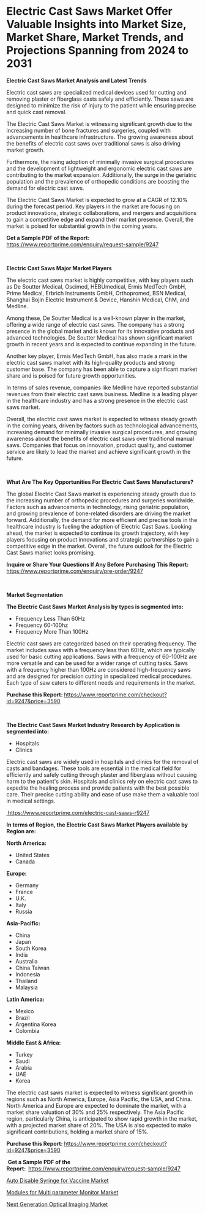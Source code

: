 <p><h1>Electric Cast Saws Market Offer Valuable Insights into Market Size, Market Share, Market Trends, and Projections Spanning from 2024 to 2031</h1></p><p><strong>Electric Cast Saws Market Analysis and Latest Trends</strong></p>
<p><p>Electric cast saws are specialized medical devices used for cutting and removing plaster or fiberglass casts safely and efficiently. These saws are designed to minimize the risk of injury to the patient while ensuring precise and quick cast removal.</p><p>The Electric Cast Saws Market is witnessing significant growth due to the increasing number of bone fractures and surgeries, coupled with advancements in healthcare infrastructure. The growing awareness about the benefits of electric cast saws over traditional saws is also driving market growth.</p><p>Furthermore, the rising adoption of minimally invasive surgical procedures and the development of lightweight and ergonomic electric cast saws are contributing to the market expansion. Additionally, the surge in the geriatric population and the prevalence of orthopedic conditions are boosting the demand for electric cast saws.</p><p>The Electric Cast Saws Market is expected to grow at a CAGR of 12.10% during the forecast period. Key players in the market are focusing on product innovations, strategic collaborations, and mergers and acquisitions to gain a competitive edge and expand their market presence. Overall, the market is poised for substantial growth in the coming years.</p></p>
<p><strong>Get a Sample PDF of the Report:&nbsp;</strong> <a href="https://www.reportprime.com/enquiry/request-sample/9247">https://www.reportprime.com/enquiry/request-sample/9247</a></p>
<p>&nbsp;</p>
<p><strong>Electric Cast Saws Major Market Players</strong></p>
<p><p>The electric cast saws market is highly competitive, with key players such as De Soutter Medical, Oscimed, HEBUmedical, Ermis MedTech GmbH, Prime Medical, Erbrich Instruments GmbH, Orthopromed, BSN Medical, Shanghai Bojin Electric Instrument & Device, Hanshin Medical, ChM, and Medline.</p><p>Among these, De Soutter Medical is a well-known player in the market, offering a wide range of electric cast saws. The company has a strong presence in the global market and is known for its innovative products and advanced technologies. De Soutter Medical has shown significant market growth in recent years and is expected to continue expanding in the future.</p><p>Another key player, Ermis MedTech GmbH, has also made a mark in the electric cast saws market with its high-quality products and strong customer base. The company has been able to capture a significant market share and is poised for future growth opportunities.</p><p>In terms of sales revenue, companies like Medline have reported substantial revenues from their electric cast saws business. Medline is a leading player in the healthcare industry and has a strong presence in the electric cast saws market.</p><p>Overall, the electric cast saws market is expected to witness steady growth in the coming years, driven by factors such as technological advancements, increasing demand for minimally invasive surgical procedures, and growing awareness about the benefits of electric cast saws over traditional manual saws. Companies that focus on innovation, product quality, and customer service are likely to lead the market and achieve significant growth in the future.</p></p>
<p>&nbsp;</p>
<p><strong>What Are The Key Opportunities For Electric Cast Saws Manufacturers?</strong></p>
<p><p>The global Electric Cast Saws market is experiencing steady growth due to the increasing number of orthopedic procedures and surgeries worldwide. Factors such as advancements in technology, rising geriatric population, and growing prevalence of bone-related disorders are driving the market forward. Additionally, the demand for more efficient and precise tools in the healthcare industry is fueling the adoption of Electric Cast Saws. Looking ahead, the market is expected to continue its growth trajectory, with key players focusing on product innovations and strategic partnerships to gain a competitive edge in the market. Overall, the future outlook for the Electric Cast Saws market looks promising.</p></p>
<p><strong>Inquire or Share Your Questions If Any Before Purchasing This Report:</strong> <a href="https://www.reportprime.com/enquiry/pre-order/9247">https://www.reportprime.com/enquiry/pre-order/9247</a></p>
<p>&nbsp;</p>
<p><strong>Market Segmentation</strong></p>
<p><strong>The Electric Cast Saws Market Analysis by types is segmented into:</strong></p>
<p><ul><li>Frequency Less Than 60Hz</li><li>Frequency 60-100hz</li><li>Frequency More Than 100Hz</li></ul></p>
<p><p>Electric cast saws are categorized based on their operating frequency. The market includes saws with a frequency less than 60Hz, which are typically used for basic cutting applications. Saws with a frequency of 60-100Hz are more versatile and can be used for a wider range of cutting tasks. Saws with a frequency higher than 100Hz are considered high-frequency saws and are designed for precision cutting in specialized medical procedures. Each type of saw caters to different needs and requirements in the market.</p></p>
<p><strong>Purchase this Report:&nbsp;</strong><a href="https://www.reportprime.com/checkout?id=9247&price=3590">https://www.reportprime.com/checkout?id=9247&price=3590</a></p>
<p>&nbsp;</p>
<p><strong>The Electric Cast Saws Market Industry Research by Application is segmented into:</strong></p>
<p><ul><li>Hospitals</li><li>Clinics</li></ul></p>
<p><p>Electric cast saws are widely used in hospitals and clinics for the removal of casts and bandages. These tools are essential in the medical field for efficiently and safely cutting through plaster and fiberglass without causing harm to the patient's skin. Hospitals and clinics rely on electric cast saws to expedite the healing process and provide patients with the best possible care. Their precise cutting ability and ease of use make them a valuable tool in medical settings.</p></p>
<p><a href="https://www.reportprime.com/electric-cast-saws-r9247">&nbsp;https://www.reportprime.com/electric-cast-saws-r9247</a></p>
<p><strong>In terms of Region, the Electric Cast Saws Market Players available by Region are:</strong></p>
<p>
    <p> <strong> North America: </strong>
        <ul>
            <li>United States</li>
            <li>Canada</li>
        </ul>
        </p> 
    <p> <strong> Europe: </strong>
        <ul>
            <li>Germany</li>
            <li>France</li>
            <li>U.K.</li>
            <li>Italy</li>
            <li>Russia</li>
        </ul>
        </p> 
    <p> <strong> Asia-Pacific: </strong>
        <ul>
            <li>China</li>
            <li>Japan</li>
            <li>South Korea</li>
            <li>India</li>
            <li>Australia</li>
            <li>China Taiwan</li>
            <li>Indonesia</li>
            <li>Thailand</li>
            <li>Malaysia</li>
        </ul>
        </p> 
    <p> <strong> Latin America: </strong>
        <ul>
            <li>Mexico</li>
            <li>Brazil</li>
            <li>Argentina Korea</li>
            <li>Colombia</li>
        </ul>
        </p> 
    <p> <strong> Middle East & Africa: </strong>
        <ul>
            <li>Turkey</li>
            <li>Saudi</li>
            <li>Arabia</li>
            <li>UAE</li>
            <li>Korea</li>
        </ul>
    </p>
    </p>
<p><p>The electric cast saws market is expected to witness significant growth in regions such as North America, Europe, Asia Pacific, the USA, and China. North America and Europe are expected to dominate the market, with a market share valuation of 30% and 25% respectively. The Asia Pacific region, particularly China, is anticipated to show rapid growth in the market, with a projected market share of 20%. The USA is also expected to make significant contributions, holding a market share of 15%.</p></p>
<p><strong>Purchase this Report: </strong><a href="https://www.reportprime.com/checkout?id=9247&price=3590">https://www.reportprime.com/checkout?id=9247&price=3590</a></p>
<p>&nbsp;<strong>Get a Sample PDF of the Report:&nbsp;&nbsp;</strong><a href="https://www.reportprime.com/enquiry/request-sample/9247">https://www.reportprime.com/enquiry/request-sample/9247</a></p>
<p><strong></strong></p>
<p><p><a href="https://www.linkedin.com/pulse/auto-disable-syringe-vaccine-market-provides-comprehensive-3mq3f?trackingId=LS0HRzjfhJkrDJ%2B%2B9SPv2g%3D%3D">Auto Disable Syringe for Vaccine Market</a></p><p><a href="https://www.linkedin.com/pulse/modules-multi-parameter-monitor-market-size-growth-outlook-6xkee?trackingId=6LnHQWTtQrUuV8nkbJx57g%3D%3D">Modules for Multi parameter Monitor Market</a></p><p><a href="https://www.linkedin.com/pulse/next-generation-optical-imaging-market-provides-comprehensive-nayee?trackingId=hiZv3fpvTBgbmUZzOa7JpA%3D%3D">Next Generation Optical Imaging Market</a></p></p>